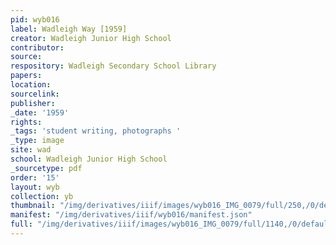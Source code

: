 ```yaml
---
pid: wyb016
label: Wadleigh Way [1959]
creator: Wadleigh Junior High School
contributor:
source:
respository: Wadleigh Secondary School Library
papers:
location:
sourcelink:
publisher:
_date: '1959'
rights:
_tags: 'student writing, photographs '
_type: image
site: wad
school: Wadleigh Junior High School
_sourcetype: pdf
order: '15'
layout: wyb
collection: yb
thumbnail: "/img/derivatives/iiif/images/wyb016_IMG_0079/full/250,/0/default.jpg"
manifest: "/img/derivatives/iiif/wyb016/manifest.json"
full: "/img/derivatives/iiif/images/wyb016_IMG_0079/full/1140,/0/default.jpg"
---
```

